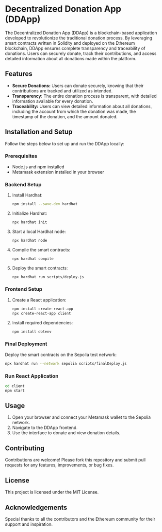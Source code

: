 # Decentralized Donation App (DDApp)

The Decentralized Donation App (DDApp) is a blockchain-based application developed to revolutionize the traditional donation process. By leveraging smart contracts written in Solidity and deployed on the Ethereum blockchain, DDApp ensures complete transparency and traceability of donations. Users can securely donate, track their contributions, and access detailed information about all donations made within the platform.

## Features

- **Secure Donations:** Users can donate securely, knowing that their contributions are tracked and utilized as intended.
- **Transparency:** The entire donation process is transparent, with detailed information available for every donation.
- **Traceability:** Users can view detailed information about all donations, including the account from which the donation was made, the timestamp of the donation, and the amount donated.

## Installation and Setup

Follow the steps below to set up and run the DDApp locally:

### Prerequisites

- Node.js and npm installed
- Metamask extension installed in your browser

### Backend Setup

1. Install Hardhat:
    ```bash
    npm install --save-dev hardhat
    ```

2. Initialize Hardhat:
    ```bash
    npx hardhat init
    ```

3. Start a local Hardhat node:
    ```bash
    npx hardhat node
    ```

4. Compile the smart contracts:
    ```bash
    npx hardhat compile
    ```

5. Deploy the smart contracts:
    ```bash
    npx hardhat run scripts/deploy.js
    ```

### Frontend Setup

1. Create a React application:
    ```bash
    npm install create-react-app
    npx create-react-app client
    ```

2. Install required dependencies:
    ```bash
    npm install dotenv
    ```

### Final Deployment

Deploy the smart contracts on the Sepolia test network:
```bash
npx hardhat run --network sepolia scripts/finalDeploy.js
```

### Run React Application
```bash
cd client
npm start
```        

## Usage

1.  Open your browser and connect your Metamask wallet to the Sepolia network.
2.  Navigate to the DDApp frontend.
3.  Use the interface to donate and view donation details.

## Contributing

Contributions are welcome! Please fork this repository and submit pull requests for any features, improvements, or bug fixes.

## License

This project is licensed under the MIT License.

## Acknowledgements

Special thanks to all the contributors and the Ethereum community for their support and inspiration.
